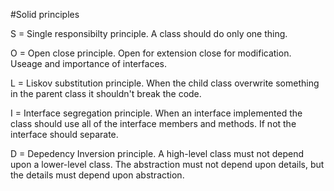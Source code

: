 #Solid principles

S = Single responsibilty principle. A class should do only one thing.

O = Open close principle. Open for extension close for modification. Useage and importance of interfaces.

L = Liskov substitution principle. When the child class overwrite something in the parent class it shouldn't break the code.

I = Interface segregation principle. When an interface implemented the class should use all of the interface members and methods. If not the interface should separate.

D = Depedency Inversion principle. A high-level class must not depend upon a lower-level class. The abstraction must not depend upon details, but the details must depend upon abstraction. 
